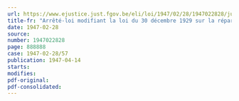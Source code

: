 ```yaml
---
url: https://www.ejustice.just.fgov.be/eli/loi/1947/02/28/1947022828/justel
title-fr: "Arrêté-loi modifiant la loi du 30 décembre 1929 sur la réparation des accidents survenus aux gens de mer"
date: 1947-02-28
source:
number: 1947022828
page: 888888
case: 1947-02-28/57
publication: 1947-04-14
starts:
modifies:
pdf-original:
pdf-consolidated:
---
```


